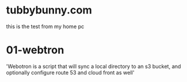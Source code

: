 # tubbybunny.com
this is the test from my home pc
# 01-webtron
'Webotron is a script that will sync a local directory to an s3 bucket, and optionally configure route 53 and cloud front as well'
